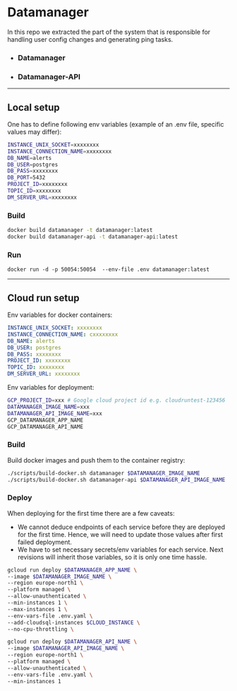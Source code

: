 # Datamanager

In this repo we extracted the part of the system that is responsible for handling user config changes and generating ping tasks.

- ### Datamanager

- ### Datamanager-API


---

## Local setup

One has to define following env variables (example of an .env file, specific values may differ):

```bash
INSTANCE_UNIX_SOCKET=xxxxxxxx
INSTANCE_CONNECTION_NAME=xxxxxxxx
DB_NAME=alerts
DB_USER=postgres
DB_PASS=xxxxxxxx
DB_PORT=5432
PROJECT_ID=xxxxxxxx
TOPIC_ID=xxxxxxxx
DM_SERVER_URL=xxxxxxxx
```

### Build

```bash
docker build datamanager -t datamanager:latest
docker build datamanager-api -t datamanager-api:latest
```

### Run

```
docker run -d -p 50054:50054  --env-file .env datamanager:latest
```

---

## Cloud run setup

Env variables for docker containers:

```yaml
INSTANCE_UNIX_SOCKET: xxxxxxxx
INSTANCE_CONNECTION_NAME: cxxxxxxxx
DB_NAME: alerts
DB_USER: postgres
DB_PASS: xxxxxxxx
PROJECT_ID: xxxxxxxx
TOPIC_ID: xxxxxxxx
DM_SERVER_URL: xxxxxxxx
```

Env variables for deployment:

```bash
GCP_PROJECT_ID=xxx # Google cloud project id e.g. cloudruntest-123456
DATAMANAGER_IMAGE_NAME=xxx
DATAMANAGER_API_IMAGE_NAME=xxx
GCP_DATAMANAGER_APP_NAME
GCP_DATAMANAGER_API_NAME
```

### Build

Build docker images and push them to the container registry:

```bash
./scripts/build-docker.sh datamanager $DATAMANAGER_IMAGE_NAME
./scripts/build-docker.sh datamanager-api $DATAMANAGER_API_IMAGE_NAME
```

### Deploy

When deploying for the first time there are a few caveats:

- We cannot deduce endpoints of each service before they are deployed for the first time.
  Hence, we will need to update those values after first failed deployment.
- We have to set necessary secrets/env variables for each service. Next revisions will inherit those variables, so it is only one time hassle.

```bash
gcloud run deploy $DATAMANAGER_APP_NAME \
--image $DATAMANAGER_IMAGE_NAME \
--region europe-north1 \
--platform managed \
--allow-unauthenticated \
--min-instances 1 \
--max-instances 1 \
--env-vars-file .env.yaml \
--add-cloudsql-instances $CLOUD_INSTANCE \
--no-cpu-throttling \
```

```bash
gcloud run deploy $DATAMANAGER_API_NAME \
--image $DATAMANAGER_API_IMAGE_NAME \
--region europe-north1 \
--platform managed \
--allow-unauthenticated \
--env-vars-file .env.yaml \
--min-instances 1
```
